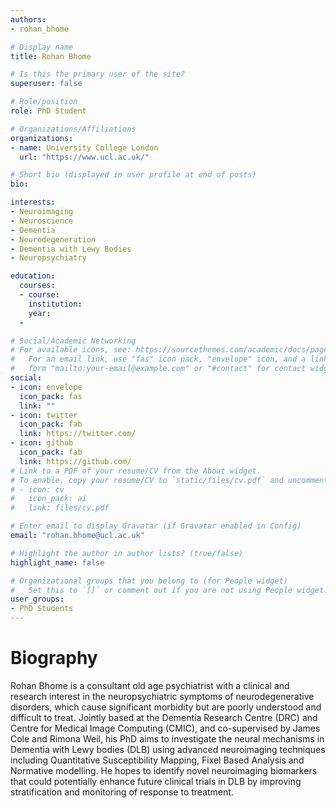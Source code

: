 ```yaml
---
authors:
- rohan_bhome

# Display name
title: Rohan Bhome

# Is this the primary user of the site?
superuser: false

# Role/position
role: PhD Student

# Organizations/Affiliations
organizations:
- name: University College London
  url: "https://www.ucl.ac.uk/"

# Short bio (displayed in user profile at end of posts)
bio: 

interests:
- Neuroimaging
- Neuroscience
- Dementia
- Neurodegeneration
- Dementia with Lewy Bodies
- Neuropsychiatry

education:
  courses:
  - course:
    institution: 
    year: 
  - 

# Social/Academic Networking
# For available icons, see: https://sourcethemes.com/academic/docs/page-builder/#icons
#   For an email link, use "fas" icon pack, "envelope" icon, and a link in the
#   form "mailto:your-email@example.com" or "#contact" for contact widget.
social:
- icon: envelope
  icon_pack: fas
  link: ""
- icon: twitter
  icon_pack: fab
  link: https://twitter.com/
- icon: github
  icon_pack: fab
  link: https://github.com/
# Link to a PDF of your resume/CV from the About widget.
# To enable, copy your resume/CV to `static/files/cv.pdf` and uncomment the lines below.
# - icon: cv
#   icon_pack: ai
#   link: files/cv.pdf

# Enter email to display Gravatar (if Gravatar enabled in Config)
email: "rohan.bhome@ucl.ac.uk"

# Highlight the author in author lists? (true/false)
highlight_name: false

# Organizational groups that you belong to (for People widget)
#   Set this to `[]` or comment out if you are not using People widget.
user_groups:
- PhD Students
---
```


# Biography
Rohan Bhome is a consultant old age psychiatrist with a clinical and research interest in the neuropsychiatric symptoms of neurodegenerative disorders, which cause significant morbidity but are poorly understood and difficult to treat. Jointly based at the Dementia Research Centre (DRC) and Centre for Medical Image Computing (CMIC), and co-supervised by James Cole and Rimona Weil, his PhD aims to investigate the neural mechanisms in Dementia with Lewy bodies (DLB) using advanced neuroimaging techniques including Quantitative Susceptibility Mapping, Fixel Based Analysis and Normative modelling. He hopes to identify novel neuroimaging biomarkers that could potentially enhance future clinical trials in DLB by improving stratification and monitoring of response to treatment.
